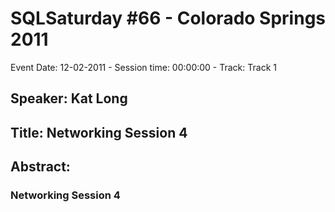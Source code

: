 # SQLSaturday #66 - Colorado Springs 2011
Event Date: 12-02-2011 - Session time: 00:00:00 - Track: Track 1
## Speaker: Kat Long
## Title: Networking Session 4
## Abstract:
### Networking Session 4
